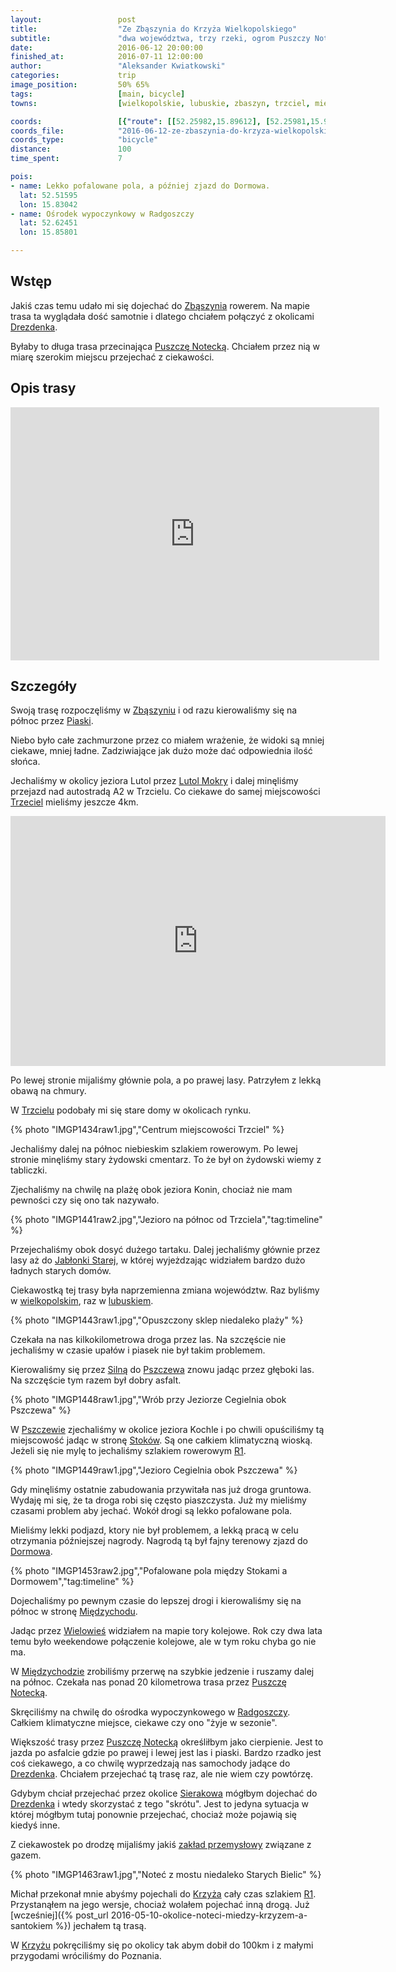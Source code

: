 ```yaml
---
layout:                 post
title:                  "Ze Zbąszynia do Krzyża Wielkopolskiego"
subtitle:               "dwa województwa, trzy rzeki, ogrom Puszczy Noteckiej i 100km"
date:                   2016-06-12 20:00:00
finished_at:            2016-07-11 12:00:00
author:                 "Aleksander Kwiatkowski"
categories:             trip
image_position:         50% 65%
tags:                   [main, bicycle]
towns:                  [wielkopolskie, lubuskie, zbaszyn, trzciel, miedzichowo, pszczew, miedzychod, drezdenko, krzyz_wielkopolski]

coords:                 [{"route": [[52.25982,15.89612], [52.25981,15.90134], [52.27030,15.88582], [52.30668,15.86913], [52.31193,15.86587], [52.32662,15.87213], [52.34419,15.87548], [52.36076,15.87505], [52.36479,15.87282], [52.36993,15.88544], [52.37925,15.88861], [52.39644,15.87480], [52.40628,15.87385], [52.41419,15.88097], [52.43465,15.87806], [52.43507,15.86930], [52.45438,15.84510], [52.45934,15.83986], [52.47043,15.81437], [52.47576,15.78416], [52.48371,15.77506], [52.50184,15.78519], [52.50487,15.81016], [52.51088,15.81858], [52.52248,15.84647], [52.52916,15.87437], [52.54096,15.87934], [52.55208,15.89479], [52.56502,15.89625], [52.56486,15.89325], [52.57769,15.89883], [52.59574,15.89436], [52.60799,15.88441], [52.60986,15.87840], [52.64180,15.85540], [52.64524,15.85771], [52.66929,15.85274], [52.67262,15.84733], [52.68813,15.84029], [52.70275,15.84544], [52.70576,15.84510], [52.72188,15.85523], [52.74044,15.85900], [52.75259,15.85694], [52.78531,15.83969], [52.79304,15.85943], [52.79922,15.84802], [52.81577,15.84364], [52.81624,15.85385], [52.82262,15.85454], [52.83496,15.83669], [52.84149,15.83574], [52.84253,15.83171]], "type": "bicycle"}]
coords_file:            "2016-06-12-ze-zbaszynia-do-krzyza-wielkopolskiego.json"
coords_type:            "bicycle"
distance:               100
time_spent:             7

pois:
- name: Lekko pofalowane pola, a później zjazd do Dormowa.
  lat: 52.51595
  lon: 15.83042
- name: Ośrodek wypoczynkowy w Radgoszczy
  lat: 52.62451
  lon: 15.85801

---
```


[gaz]:     http://zielonagora.pgnig.pl/documents/29748/961630/KRNiGZ+Lubiat%C3%B3w.pdf/98483698-42c1-4b87-a0b8-1ee3d563d60a
[wiki-zbaszyn]: https://pl.wikipedia.org/wiki/Zb%C4%85szy%C5%84
[wiki-drezdenko]: https://pl.wikipedia.org/wiki/Drezdenko
[wiki-puszcza-notecka]: https://pl.wikipedia.org/wiki/Puszcza_Notecka
[wiki-piaski]: https://pl.wikipedia.org/wiki/Piaski_(powiat_nowotomyski)
[wiki-r1]: https://pl.wikipedia.org/wiki/Szlak_rowerowy_R1#Polska
[wiki-lutol-mokry]: https://pl.wikipedia.org/wiki/Lutol_Mokry
[wiki-trzciel]: https://pl.wikipedia.org/wiki/Trzciel
[wiki-jablonka-stara]: https://pl.wikipedia.org/wiki/Jab%C5%82onka_Stara
[wiki-wielkopolska]: https://pl.wikipedia.org/wiki/Wojew%C3%B3dztwo_wielkopolskie
[wiki-lubuskie]: https://pl.wikipedia.org/wiki/Wojew%C3%B3dztwo_lubuskie
[wiki-silna]: https://pl.wikipedia.org/wiki/Silna
[wiki-pszczew]: https://pl.wikipedia.org/wiki/Pszczew
[wiki-stoki]: https://pl.wikipedia.org/wiki/Stoki_(wojew%C3%B3dztwo_lubuskie)
[wiki-dormowo]: https://pl.wikipedia.org/wiki/Dormowo
[wiki-miedzychod]: https://pl.wikipedia.org/wiki/Mi%C4%99dzych%C3%B3d
[wiki-wielowies]: https://pl.wikipedia.org/wiki/Wielowie%C5%9B_(powiat_mi%C4%99dzychodzki)
[wiki-radgoszcz]: https://pl.wikipedia.org/wiki/Radgoszcz_(wojew%C3%B3dztwo_wielkopolskie)
[wiki-drezdenko]: https://pl.wikipedia.org/wiki/Drezdenko
[wiki-krzyz]: https://pl.wikipedia.org/wiki/Krzy%C5%BC_Wielkopolski
[wiki-sierakow]: https://pl.wikipedia.org/wiki/Sieraków

Wstęp
-----

Jakiś czas temu udało mi się dojechać do [Zbąszynia][wiki-zbaszyn] rowerem. Na
mapie trasa ta wyglądała dość samotnie i dlatego chciałem połączyć z okolicami
[Drezdenka][wiki-drezdenko].

Byłaby to długa trasa przecinająca [Puszczę Notecką][wiki-puszcza-notecka]. Chciałem
przez nią w miarę szerokim miejscu przejechać z ciekawości.

Opis trasy
----------

<iframe height='405' width='590' frameborder='0' allowtransparency='true' scrolling='no' src='https://www.strava.com/activities/607399894/embed/4cf7b7a642a429319cf1281c21a20ce5ec26133a'></iframe>

Szczegóły
---------

Swoją trasę rozpoczęliśmy w [Zbąszyniu][wiki-zbaszyn] i od razu kierowaliśmy się
na północ przez [Piaski][wiki-piaski].

Niebo było całe zachmurzone przez co miałem wrażenie, że widoki są mniej ciekawe,
mniej ładne.
Zadziwiające jak dużo może dać odpowiednia ilość słońca.

Jechaliśmy w okolicy jeziora Lutol przez [Lutol Mokry][wiki-lutol-mokry] i
dalej minęliśmy przejazd nad autostradą A2 w Trzcielu. Co ciekawe do samej
miejscowości [Trzeciel][wiki-trzciel] mieliśmy jeszcze 4km.

<div class="vimeo"><iframe src='http://player.vimeo.com/video/173513183' width="600" height="400" frameborder="0" webkitAllowFullScreen mozallowfullscreen allowFullScreen> </iframe></div>

Po lewej stronie mijaliśmy głównie pola, a po prawej lasy. Patrzyłem z lekką
obawą na chmury.

W [Trzcielu][wiki-trzciel] podobały mi się stare domy w okolicach rynku.

{% photo "IMGP1434raw1.jpg","Centrum miejscowości Trzciel" %}


Jechaliśmy dalej na północ niebieskim szlakiem rowerowym. Po lewej stronie minęliśmy
stary żydowski cmentarz. To że był on żydowski wiemy z tabliczki.

Zjechaliśmy na chwilę na plażę obok jeziora Konin, chociaż nie mam pewności
czy się ono tak nazywało.

{% photo "IMGP1441raw2.jpg","Jezioro na północ od Trzciela","tag:timeline" %}

Przejechaliśmy obok dosyć dużego tartaku. Dalej jechaliśmy głównie przez lasy aż
do [Jabłonki Starej][wiki-jablonka-stara], w której wyjeżdzając widziałem
bardzo dużo ładnych starych domów.

Ciekawostką tej trasy była naprzemienna zmiana województw. Raz byliśmy w
[wielkopolskim][wiki-wielkopolska], raz w [lubuskiem][wiki-lubuskie].

{% photo "IMGP1443raw1.jpg","Opuszczony sklep niedaleko plaży" %}

Czekała na nas kilkokilometrowa droga przez las. Na szczęście nie jechaliśmy
w czasie upałów i piasek nie był takim problemem.

Kierowaliśmy się przez [Silną][wiki-silna] do [Pszczewa][wiki-pszczew] znowu jadąc
przez głęboki las. Na szczęście tym razem był dobry asfalt.

{% photo "IMGP1448raw1.jpg","Wrób przy Jeziorze Cegielnia obok Pszczewa" %}


W [Pszczewie][wiki-pszczew] zjechaliśmy w okolice jeziora Kochle i po chwili
opuściliśmy tą miejscowość jadąc w stronę [Stoków][wiki-stoki]. Są one całkiem
klimatyczną wioską. Jeżeli się nie mylę to jechaliśmy szlakiem rowerowym
[R1][wiki-r1].

{% photo "IMGP1449raw1.jpg","Jezioro Cegielnia obok Pszczewa" %}


Gdy minęliśmy ostatnie zabudowania przywitała nas już droga gruntowa. Wydaję mi
się, że ta droga robi się często piaszczysta. Już my mieliśmy czasami problem
aby jechać. Wokół drogi są lekko pofalowane pola.

Mieliśmy lekki podjazd, ktory nie był problemem, a lekką pracą w celu otrzymania
późniejszej nagrody. Nagrodą tą był fajny terenowy zjazd do [Dormowa][wiki-dormowo].

{% photo "IMGP1453raw2.jpg","Pofalowane pola między Stokami a Dormowem","tag:timeline" %}

Dojechaliśmy po pewnym czasie do lepszej drogi i kierowaliśmy się
na północ w stronę [Międzychodu][wiki-miedzychod].

Jadąc przez [Wielowieś][wiki-wielowies] widziałem na mapie tory kolejowe.
Rok czy dwa lata temu było weekendowe połączenie kolejowe, ale w tym roku
chyba go nie ma.

W [Międzychodzie][wiki-miedzychod] zrobiliśmy przerwę na szybkie jedzenie i
ruszamy dalej na północ. Czekała nas ponad 20 kilometrowa trasa przez
[Puszczę Notecką][wiki-puszcza-notecka].

Skręciliśmy na chwilę do ośrodka wypoczynkowego w [Radgoszczy][wiki-radgoszcz].
Całkiem klimatyczne miejsce, ciekawe czy ono "żyje w sezonie".

Większość trasy przez [Puszczę Notecką][wiki-puszcza-notecka] określiłbym jako
cierpienie. Jest to jazda po asfalcie gdzie po prawej i lewej jest las i piaski.
Bardzo rzadko jest coś ciekawego, a co chwilę wyprzedzają nas samochody jadące
do [Drezdenka][wiki-drezdenko]. Chciałem przejechać tą trasę raz, ale nie wiem czy
powtórzę.

Gdybym chciał przejechać przez okolice [Sierakowa][wiki-sierakow] mógłbym dojechać
do [Drezdenka][wiki-drezdenko] i wtedy skorzystać z tego "skrótu". Jest to jedyna sytuacja w
której mógłbym tutaj ponownie przejechać, chociaż może pojawią się kiedyś inne.

Z ciekawostek po drodzę mijaliśmy jakiś [zakład przemysłowy][gaz] związane z
gazem.

{% photo "IMGP1463raw1.jpg","Noteć z mostu niedaleko Starych Bielic" %}

Michał przekonał mnie abyśmy pojechali do [Krzyża][wiki-krzyz] cały czas
szlakiem [R1][wiki-r1]. Przystanąłem na jego wersje, chociaż wolałem pojechać
inną drogą. Już
[wcześniej]({% post_url 2016-05-10-okolice-noteci-miedzy-krzyzem-a-santokiem %}) jechałem tą trasą.

W [Krzyżu][wiki-krzyz] pokręciliśmy się po okolicy tak abym dobił do 100km i
z małymi przygodami wróciliśmy do Poznania.
